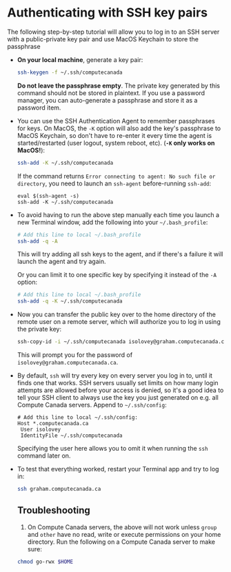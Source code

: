 # Authenticating with SSH key pairs

  The following step-by-step tutorial will allow you to log in to an SSH server with a public-private key pair and use MacOS Keychain to store the passphrase

* **On your local machine**, generate a key pair:
  ```bash
  ssh-keygen -f ~/.ssh/computecanada
  ```
   **Do not leave the passphrase empty**. The private key generated by this command should not be stored in plaintext. If you use a password manager, you can auto-generate a passphrase and store it as a password item.


* You can use the SSH Authentication Agent to remember passphrases for keys. On MacOS, the `-K` option will also add the key's passphrase to MacOS Keychain, so don't have to re-enter it every time the agent is started/restarted (user logout, system reboot, etc). (**`-K` only works on MacOS!**):
  ```bash
  ssh-add -K ~/.ssh/computecanada
  ```
  If the command returns `Error connecting to agent: No such file or directory`, you need to launch an `ssh-agent` before-running `ssh-add`:
  ```
  eval $(ssh-agent -s)
  ssh-add -K ~/.ssh/computecanada
  ```

* To avoid having to run the above step manually each time you launch a new Terminal window, add the following into your `~/.bash_profile`:
  
  ```bash
  # Add this line to local ~/.bash_profile
  ssh-add -q -A
  ```
  
  This will try adding all ssh keys to the agent, and if there's a failure it will launch the agent and try again.
  
  Or you can limit it to one specific key by specifying it instead of the `-A` option:
  
  ```bash
  # Add this line to local ~/.bash_profile
  ssh-add -q -K ~/.ssh/computecanada
  ```

* Now you can transfer the public key over to the home directory of the remote user on a remote server, which will authorize you to log in using the private key:

  ```bash
  ssh-copy-id -i ~/.ssh/computecanada isolovey@graham.computecanada.ca
  ```
  
  This will prompt you for the password of `isolovey@graham.computecanada.ca`.

* By default, `ssh` will try every key on every server you log in to, until it finds one that works. SSH servers usually set limits on how many login attempts are allowed before your access is denied, so it's a good idea to tell your SSH client to always use the key you just generated on e.g. all Compute Canada servers. Append to `~/.ssh/config`:

   ```
  # Add this line to local ~/.ssh/config:
  Host *.computecanada.ca
    User isolovey
    IdentityFile ~/.ssh/computecanada
  ```
  
  Specifying the user here allows you to omit it when running the `ssh` command later on.

  
* To test that everything worked, restart your Terminal app and try to log in:

  ```bash
  ssh graham.computecanada.ca
  ```
  
  ## Troubleshooting
  
  1. On Compute Canada servers, the above will not work unless `group` and `other` have no read, write or execute permissions on your home directory. Run the following on a Compute Canada server to make sure:
  
  ```bash
  chmod go-rwx $HOME
  ```
